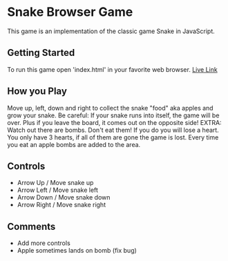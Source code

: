 # Snake Browser Game

This game is an implementation of the classic game Snake in JavaScript.

## Getting Started

To run this game open 'index.html' in your favorite web browser.
[Live Link][Snake]

[Snake]: www.ursulachang.com/SnakeGame

## How you Play

Move up, left, down and right to collect the snake "food" aka apples and grow your snake.
Be careful: If your snake runs into itself, the game will be over. Plus if you leave the board, it comes out on the opposite side!
EXTRA: Watch out there are bombs. Don't eat them! If you do you will lose a heart. You only have 3 hearts, if all of them are gone the game is lost. Every time you eat an apple bombs are added to the area.

## Controls
* Arrow Up / Move snake up
* Arrow Left / Move snake left
* Arrow Down / Move snake down
* Arrow Right / Move snake right


## Comments
* Add more controls
* Apple sometimes lands on bomb (fix bug)
